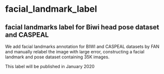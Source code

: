 # facial_landmark_label
## facial landmarks label for Biwi head pose dataset and CASPEAL
We add facial landmarks annotation for BIWI and CASPEAL datasets by FAN and manually relabel the image with large error, constructing a facial landmark and pose dataset containing 35K images. 
  
This label will be published in January 2020
